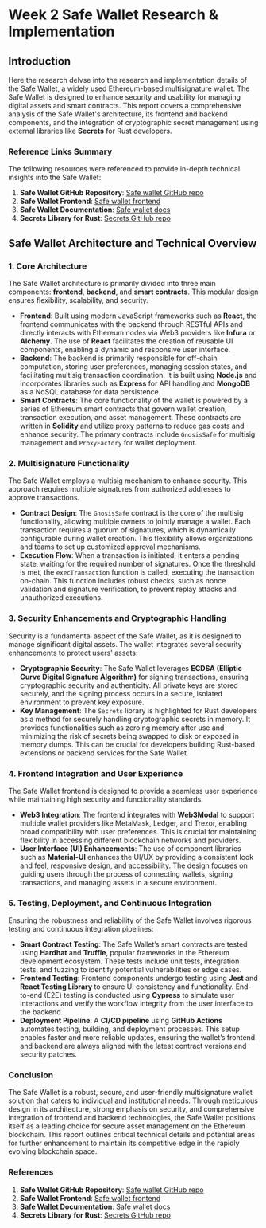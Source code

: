 # Week 2 Safe Wallet Research & Implementation

## Introduction

Here the research delvse into the research and implementation details of the Safe Wallet, a widely used Ethereum-based multisignature wallet. The Safe Wallet is designed to enhance security and usability for managing digital assets and smart contracts. This report covers a comprehensive analysis of the Safe Wallet's architecture, its frontend and backend components, and the integration of cryptographic secret management using external libraries like **Secrets** for Rust developers. 

### Reference Links Summary

The following resources were referenced to provide in-depth technical insights into the Safe Wallet:

1. **Safe Wallet GitHub Repository**: [Safe wallet GitHub repo](https://github.com/safe-global/safe-wallet-web.git)
2. **Safe Wallet Frontend**: [Safe wallet frontend](https://app.safe.global/welcome?chain=sep)
3. **Safe Wallet Documentation**: [Safe wallet docs](https://docs.safe.global/home/what-is-safe)
4. **Secrets Library for Rust**: [Secrets GitHub repo](https://github.com/stouset/secrets.git)

## Safe Wallet Architecture and Technical Overview

### 1. **Core Architecture**

The Safe Wallet architecture is primarily divided into three main components: **frontend**, **backend**, and **smart contracts**. This modular design ensures flexibility, scalability, and security. 

- **Frontend**: Built using modern JavaScript frameworks such as **React**, the frontend communicates with the backend through RESTful APIs and directly interacts with Ethereum nodes via Web3 providers like **Infura** or **Alchemy**. The use of **React** facilitates the creation of reusable UI components, enabling a dynamic and responsive user interface. 
- **Backend**: The backend is primarily responsible for off-chain computation, storing user preferences, managing session states, and facilitating multisig transaction coordination. It is built using **Node.js** and incorporates libraries such as **Express** for API handling and **MongoDB** as a NoSQL database for data persistence.
- **Smart Contracts**: The core functionality of the wallet is powered by a series of Ethereum smart contracts that govern wallet creation, transaction execution, and asset management. These contracts are written in **Solidity** and utilize proxy patterns to reduce gas costs and enhance security. The primary contracts include `GnosisSafe` for multisig management and `ProxyFactory` for wallet deployment.

### 2. **Multisignature Functionality**

The Safe Wallet employs a multisig mechanism to enhance security. This approach requires multiple signatures from authorized addresses to approve transactions. 

- **Contract Design**: The `GnosisSafe` contract is the core of the multisig functionality, allowing multiple owners to jointly manage a wallet. Each transaction requires a quorum of signatures, which is dynamically configurable during wallet creation. This flexibility allows organizations and teams to set up customized approval mechanisms.
- **Execution Flow**: When a transaction is initiated, it enters a pending state, waiting for the required number of signatures. Once the threshold is met, the `execTransaction` function is called, executing the transaction on-chain. This function includes robust checks, such as nonce validation and signature verification, to prevent replay attacks and unauthorized executions.

### 3. **Security Enhancements and Cryptographic Handling**

Security is a fundamental aspect of the Safe Wallet, as it is designed to manage significant digital assets. The wallet integrates several security enhancements to protect users' assets:

- **Cryptographic Security**: The Safe Wallet leverages **ECDSA (Elliptic Curve Digital Signature Algorithm)** for signing transactions, ensuring cryptographic security and authenticity. All private keys are stored securely, and the signing process occurs in a secure, isolated environment to prevent key exposure.
- **Key Management**: The `Secrets` library is highlighted for Rust developers as a method for securely handling cryptographic secrets in memory. It provides functionalities such as zeroing memory after use and minimizing the risk of secrets being swapped to disk or exposed in memory dumps. This can be crucial for developers building Rust-based extensions or backend services for the Safe Wallet.
  
### 4. **Frontend Integration and User Experience**

The Safe Wallet frontend is designed to provide a seamless user experience while maintaining high security and functionality standards. 

- **Web3 Integration**: The frontend integrates with **Web3Modal** to support multiple wallet providers like MetaMask, Ledger, and Trezor, enabling broad compatibility with user preferences. This is crucial for maintaining flexibility in accessing different blockchain networks and providers.
- **User Interface (UI) Enhancements**: The use of component libraries such as **Material-UI** enhances the UI/UX by providing a consistent look and feel, responsive design, and accessibility. The design focuses on guiding users through the process of connecting wallets, signing transactions, and managing assets in a secure environment.

### 5. **Testing, Deployment, and Continuous Integration**

Ensuring the robustness and reliability of the Safe Wallet involves rigorous testing and continuous integration pipelines:

- **Smart Contract Testing**: The Safe Wallet’s smart contracts are tested using **Hardhat** and **Truffle**, popular frameworks in the Ethereum development ecosystem. These tests include unit tests, integration tests, and fuzzing to identify potential vulnerabilities or edge cases.
- **Frontend Testing**: Frontend components undergo testing using **Jest** and **React Testing Library** to ensure UI consistency and functionality. End-to-end (E2E) testing is conducted using **Cypress** to simulate user interactions and verify the workflow integrity from the user interface to the backend.
- **Deployment Pipeline**: A **CI/CD pipeline** using **GitHub Actions** automates testing, building, and deployment processes. This setup enables faster and more reliable updates, ensuring the wallet’s frontend and backend are always aligned with the latest contract versions and security patches.

### Conclusion

The Safe Wallet is a robust, secure, and user-friendly multisignature wallet solution that caters to individual and institutional needs. Through meticulous design in its architecture, strong emphasis on security, and comprehensive integration of frontend and backend technologies, the Safe Wallet positions itself as a leading choice for secure asset management on the Ethereum blockchain. This report outlines critical technical details and potential areas for further enhancement to maintain its competitive edge in the rapidly evolving blockchain space.

### References

1. **Safe Wallet GitHub Repository**: [Safe wallet GitHub repo](https://github.com/safe-global/safe-wallet-web.git)
2. **Safe Wallet Frontend**: [Safe wallet frontend](https://app.safe.global/welcome?chain=sep)
3. **Safe Wallet Documentation**: [Safe wallet docs](https://docs.safe.global/home/what-is-safe)
4. **Secrets Library for Rust**: [Secrets GitHub repo](https://github.com/stouset/secrets.git) 

